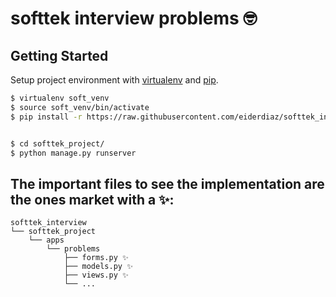 # softtek interview problems 🤓

## Getting Started

Setup project environment with [virtualenv](https://virtualenv.pypa.io) and [pip](https://pip.pypa.io).

```bash
$ virtualenv soft_venv
$ source soft_venv/bin/activate
$ pip install -r https://raw.githubusercontent.com/eiderdiaz/softtek_interview/main/requirements.txt


$ cd softtek_project/
$ python manage.py runserver

```



## The important files to see the implementation are the ones market with a ✨:

```
softtek_interview
└── softtek_project
    └── apps
        └── problems 
            ├── forms.py ✨
            ├── models.py ✨
            ├── views.py ✨
            └── ...      
   
```


